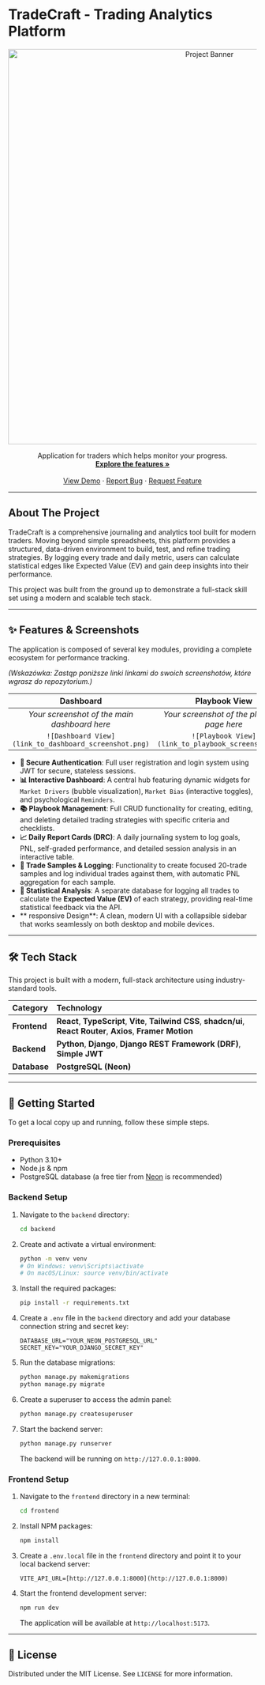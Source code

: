 # TradeCraft - Trading Analytics Platform

<div align="center">
  <img src="https://YOUR_LINK_TO_A_LOGO_OR_BANNER.png" alt="Project Banner" width="800"/>
</div>

<p align="center">
  Application for traders which helps monitor your progress.
  <br />
  <a href="#-features"><strong>Explore the features »</strong></a>
  <br />
  <br />
  <a href="#">View Demo</a>
  ·
  <a href="#">Report Bug</a>
  ·
  <a href="#">Request Feature</a>
</p>


---

## About The Project

TradeCraft is a comprehensive journaling and analytics tool built for modern traders. Moving beyond simple spreadsheets, this platform provides a structured, data-driven environment to build, test, and refine trading strategies. By logging every trade and daily metric, users can calculate statistical edges like Expected Value (EV) and gain deep insights into their performance.

This project was built from the ground up to demonstrate a full-stack skill set using a modern and scalable tech stack.

---

## ✨ Features & Screenshots

The application is composed of several key modules, providing a complete ecosystem for performance tracking.

*(Wskazówka: Zastąp poniższe linki linkami do swoich screenshotów, które wgrasz do repozytorium.)*

| Dashboard | Playbook View | Daily Report Card |
| :---: | :---: | :---: |
| *Your screenshot of the main dashboard here* | *Your screenshot of the playbook page here* | *Your screenshot of a DRC page here* |
| `![Dashboard View](link_to_dashboard_screenshot.png)` | `![Playbook View](link_to_playbook_screenshot.png)` | `![DRC View](link_to_drc_screenshot.png)` |

- **🔐 Secure Authentication**: Full user registration and login system using JWT for secure, stateless sessions.
- **📊 Interactive Dashboard**: A central hub featuring dynamic widgets for `Market Drivers` (bubble visualization), `Market Bias` (interactive toggles), and psychological `Reminders`.
- **📚 Playbook Management**: Full CRUD functionality for creating, editing, and deleting detailed trading strategies with specific criteria and checklists.
- **📈 Daily Report Cards (DRC)**: A daily journaling system to log goals, PNL, self-graded performance, and detailed session analysis in an interactive table.
- **🔬 Trade Samples & Logging**: Functionality to create focused 20-trade samples and log individual trades against them, with automatic PNL aggregation for each sample.
- **🧠 Statistical Analysis**: A separate database for logging all trades to calculate the **Expected Value (EV)** of each strategy, providing real-time statistical feedback via the API.
- ** responsive Design**: A clean, modern UI with a collapsible sidebar that works seamlessly on both desktop and mobile devices.

---

## 🛠️ Tech Stack

This project is built with a modern, full-stack architecture using industry-standard tools.

| Category      | Technology                                                                                                                                                                                                                                                                                          |
| :------------ | :-------------------------------------------------------------------------------------------------------------------------------------------------------------------------------------------------------------------------------------------------------------------------------------------------- |
| **Frontend** | **React**, **TypeScript**, **Vite**, **Tailwind CSS**, **shadcn/ui**, **React Router**, **Axios**, **Framer Motion** |
| **Backend** | **Python**, **Django**, **Django REST Framework (DRF)**, **Simple JWT** |
| **Database** | **PostgreSQL (Neon)** |

---

## 🚀 Getting Started

To get a local copy up and running, follow these simple steps.

### Prerequisites

- Python 3.10+
- Node.js & npm
- PostgreSQL database (a free tier from [Neon](https://neon.tech/) is recommended)

### Backend Setup

1.  Navigate to the `backend` directory:
    ```sh
    cd backend
    ```
2.  Create and activate a virtual environment:
    ```sh
    python -m venv venv
    # On Windows: venv\Scripts\activate
    # On macOS/Linux: source venv/bin/activate
    ```
3.  Install the required packages:
    ```sh
    pip install -r requirements.txt
    ```
4.  Create a `.env` file in the `backend` directory and add your database connection string and secret key:
    ```env
    DATABASE_URL="YOUR_NEON_POSTGRESQL_URL"
    SECRET_KEY="YOUR_DJANGO_SECRET_KEY"
    ```
5.  Run the database migrations:
    ```sh
    python manage.py makemigrations
    python manage.py migrate
    ```
6.  Create a superuser to access the admin panel:
    ```sh
    python manage.py createsuperuser
    ```
7.  Start the backend server:
    ```sh
    python manage.py runserver
    ```
    The backend will be running on `http://127.0.0.1:8000`.

### Frontend Setup

1.  Navigate to the `frontend` directory in a new terminal:
    ```sh
    cd frontend
    ```
2.  Install NPM packages:
    ```sh
    npm install
    ```
3.  Create a `.env.local` file in the `frontend` directory and point it to your local backend server:
    ```env
    VITE_API_URL=[http://127.0.0.1:8000](http://127.0.0.1:8000)
    ```
4.  Start the frontend development server:
    ```sh
    npm run dev
    ```
    The application will be available at `http://localhost:5173`.

---

## 📜 License

Distributed under the MIT License. See `LICENSE` for more information.
